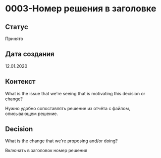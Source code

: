 # 0003-Номер решения в заголовке

## Статус

Принято

## Дата создания

12.01.2020

## Контекст

What is the issue that we're seeing that is motivating this decision or change?

Нужно удобно сопоставлять решение из отчёта с файлом, описывающем решение.

## Decision

What is the change that we're proposing and/or doing?

Включать в заголовок номер решения